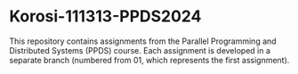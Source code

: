 # Korosi-111313-PPDS2024
This repository contains assignments from the Parallel Programming and Distributed Systems (PPDS) course. Each assignment is developed in a separate branch (numbered from 01, which represents the first assignment).
